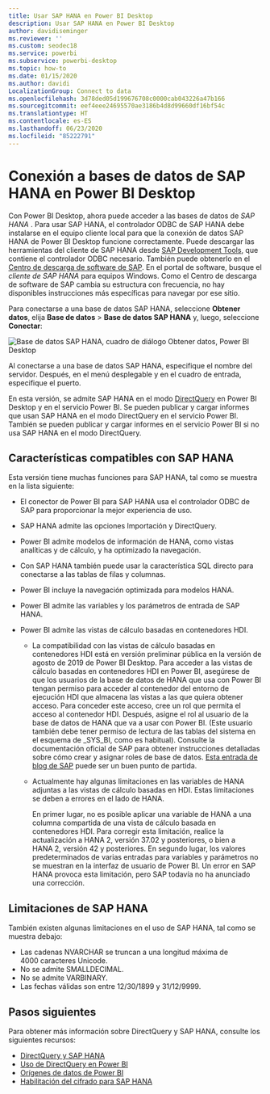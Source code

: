 ```yaml
---
title: Usar SAP HANA en Power BI Desktop
description: Usar SAP HANA en Power BI Desktop
author: davidiseminger
ms.reviewer: ''
ms.custom: seodec18
ms.service: powerbi
ms.subservice: powerbi-desktop
ms.topic: how-to
ms.date: 01/15/2020
ms.author: davidi
LocalizationGroup: Connect to data
ms.openlocfilehash: 3d78ded05d199676708c0000cab043226a47b166
ms.sourcegitcommit: eef4eee24695570ae3186b4d8d99660df16bf54c
ms.translationtype: HT
ms.contentlocale: es-ES
ms.lasthandoff: 06/23/2020
ms.locfileid: "85222791"
---
```

# <a name="connect-to-sap-hana-databases-in-power-bi-desktop"></a>Conexión a bases de datos de SAP HANA en Power BI Desktop

Con Power BI Desktop, ahora puede acceder a las bases de datos de *SAP HANA* . Para usar SAP HANA, el controlador ODBC de SAP HANA debe instalarse en el equipo cliente local para que la conexión de datos SAP HANA de Power BI Desktop funcione correctamente. Puede descargar las herramientas del cliente de SAP HANA desde [SAP Development Tools](https://tools.hana.ondemand.com/#hanatools), que contiene el controlador ODBC necesario. También puede obtenerlo en el [Centro de descarga de software de SAP](https://support.sap.com/en/my-support/software-downloads.html). En el portal de software, busque el *cliente de SAP HANA* para equipos Windows. Como el Centro de descarga de software de SAP cambia su estructura con frecuencia, no hay disponibles instrucciones más específicas para navegar por ese sitio.

Para conectarse a una base de datos SAP HANA, seleccione **Obtener datos**, elija **Base de datos** > **Base de datos SAP HANA** y, luego, seleccione **Conectar**:

![Base de datos SAP HANA, cuadro de diálogo Obtener datos, Power BI Desktop](media/desktop-sap-hana/sap-hana-1.png)

Al conectarse a una base de datos SAP HANA, especifique el nombre del servidor. Después, en el menú desplegable y en el cuadro de entrada, especifique el puerto.

En esta versión, se admite SAP HANA en el modo [DirectQuery](desktop-directquery-sap-hana.md) en Power BI Desktop y en el servicio Power BI. Se pueden publicar y cargar informes que usan SAP HANA en el modo DirectQuery en el servicio Power BI. También se pueden publicar y cargar informes en el servicio Power BI si no usa SAP HANA en el modo DirectQuery.

## <a name="supported-features-for-sap-hana"></a>Características compatibles con SAP HANA

Esta versión tiene muchas funciones para SAP HANA, tal como se muestra en la lista siguiente:

* El conector de Power BI para SAP HANA usa el controlador ODBC de SAP para proporcionar la mejor experiencia de uso.

* SAP HANA admite las opciones Importación y DirectQuery.

* Power BI admite modelos de información de HANA, como vistas analíticas y de cálculo, y ha optimizado la navegación.

* Con SAP HANA también puede usar la característica SQL directo para conectarse a las tablas de filas y columnas.

* Power BI incluye la navegación optimizada para modelos HANA.

* Power BI admite las variables y los parámetros de entrada de SAP HANA.

* Power BI admite las vistas de cálculo basadas en contenedores HDI.

  * La compatibilidad con las vistas de cálculo basadas en contenedores HDI está en versión preliminar pública en la versión de agosto de 2019 de Power BI Desktop. Para acceder a las vistas de cálculo basadas en contenedores HDI en Power BI, asegúrese de que los usuarios de la base de datos de HANA que usa con Power BI tengan permiso para acceder al contenedor del entorno de ejecución HDI que almacena las vistas a las que quiera obtener acceso. Para conceder este acceso, cree un rol que permita el acceso al contenedor HDI. Después, asigne el rol al usuario de la base de datos de HANA que va a usar con Power BI. (Este usuario también debe tener permiso de lectura de las tablas del sistema en el esquema de \_SYS\_BI, como es habitual). Consulte la documentación oficial de SAP para obtener instrucciones detalladas sobre cómo crear y asignar roles de base de datos. [Esta entrada de blog de SAP](https://blogs.sap.com/2018/01/24/the-easy-way-to-make-your-hdi-container-accessible-to-a-classic-database-user/) puede ser un buen punto de partida.

  * Actualmente hay algunas limitaciones en las variables de HANA adjuntas a las vistas de cálculo basadas en HDI. Estas limitaciones se deben a errores en el lado de HANA.
  
    En primer lugar, no es posible aplicar una variable de HANA a una columna compartida de una vista de cálculo basada en contenedores HDI. Para corregir esta limitación, realice la actualización a HANA 2, versión 37.02 y posteriores, o bien a HANA 2, versión 42 y posteriores. En segundo lugar, los valores predeterminados de varias entradas para variables y parámetros no se muestran en la interfaz de usuario de Power BI. Un error en SAP HANA provoca esta limitación, pero SAP todavía no ha anunciado una corrección.

## <a name="limitations-of-sap-hana"></a>Limitaciones de SAP HANA

También existen algunas limitaciones en el uso de SAP HANA, tal como se muestra debajo:

* Las cadenas NVARCHAR se truncan a una longitud máxima de 4000 caracteres Unicode.
* No se admite SMALLDECIMAL.
* No se admite VARBINARY.
* Las fechas válidas son entre 12/30/1899 y 31/12/9999.

## <a name="next-steps"></a>Pasos siguientes

Para obtener más información sobre DirectQuery y SAP HANA, consulte los siguientes recursos:

* [DirectQuery y SAP HANA](desktop-directquery-sap-hana.md)
* [Uso de DirectQuery en Power BI](desktop-directquery-about.md)
* [Orígenes de datos de Power BI](power-bi-data-sources.md)
* [Habilitación del cifrado para SAP HANA](desktop-sap-hana-encryption.md)
